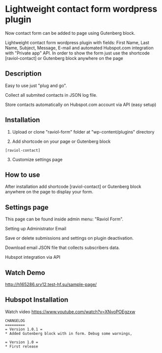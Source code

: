 # Lightweight contact form wordpress plugin

Now contact form can be added to page using Gutenberg block.

Lightweight contact form wordpress plugin with fields: First Name, Last Name, Subject, Message, E-mail and automated Hubspot.com integration with "Private app" API. In order to show the form just use the shortcode [raviol-contact] or Gutenberg block anywhere on the page

## Description

Easy to use just "plug and go".

Collect all submited contacts in JSON log file.

Store contacts automatically on Hubspot.com account via API (easy setup)

## Installation

1) Upload or clone "raviol-form" folder at "wp-content/plugins" directory

2) Add shortcode on your page or Gutenberg block
```
[raviol-contact] 
```

3) Customize settings page

## How to use

After installation add shortcode [raviol-contact] or Gutenberg block anywhere on the page to display your form.

## Settings page

This page can be found inside admin menu: "Raviol Form".

Setting up Administrator Email

Save or delete submissions and settings on plugin deactivation.

Download email JSON file that collects subscribers data.

Hubspot integration via API

## Watch Demo

http://h165286.srv12.test-hf.su/sample-page/

## Hubspot Installation

Watch video https://www.youtube.com/watch?v=XNvoPOEgzxw

```
CHANGELOG
=========
= Version 1.0.1 =
* Added Gutenberg block with in form. Debug some warnings, 

= Version 1.0 =
* First release
```
